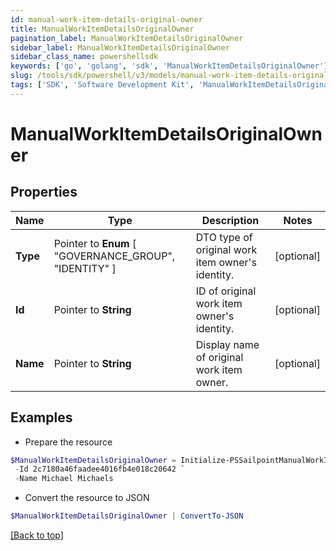 ```yaml
---
id: manual-work-item-details-original-owner
title: ManualWorkItemDetailsOriginalOwner
pagination_label: ManualWorkItemDetailsOriginalOwner
sidebar_label: ManualWorkItemDetailsOriginalOwner
sidebar_class_name: powershellsdk
keywords: ['go', 'golang', 'sdk', 'ManualWorkItemDetailsOriginalOwner'] 
slug: /tools/sdk/powershell/v3/models/manual-work-item-details-original-owner
tags: ['SDK', 'Software Development Kit', 'ManualWorkItemDetailsOriginalOwner']
---
```



# ManualWorkItemDetailsOriginalOwner

## Properties

Name | Type | Description | Notes
------------ | ------------- | ------------- | -------------
**Type** |  Pointer to  **Enum** [  "GOVERNANCE_GROUP",    "IDENTITY" ] | DTO type of original work item owner&#39;s identity. | [optional] 
**Id** |  Pointer to **String** | ID of original work item owner&#39;s identity. | [optional] 
**Name** |  Pointer to **String** | Display name of original work item owner. | [optional] 

## Examples

- Prepare the resource
```powershell
$ManualWorkItemDetailsOriginalOwner = Initialize-PSSailpointManualWorkItemDetailsOriginalOwner  -Type IDENTITY `
 -Id 2c7180a46faadee4016fb4e018c20642 `
 -Name Michael Michaels
```

- Convert the resource to JSON
```powershell
$ManualWorkItemDetailsOriginalOwner | ConvertTo-JSON
```


[[Back to top]](#) 

